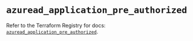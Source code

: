 # `azuread_application_pre_authorized`

Refer to the Terraform Registry for docs: [`azuread_application_pre_authorized`](https://registry.terraform.io/providers/hashicorp/azuread/2.52.0/docs/resources/application_pre_authorized).

